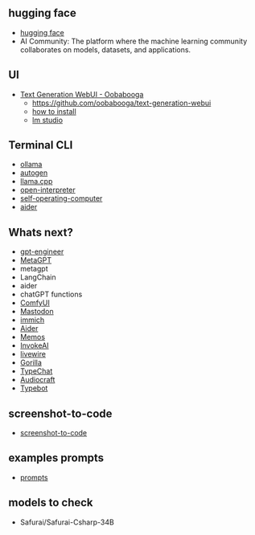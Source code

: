## hugging face

- [hugging face](https://huggingface.co/)
- AI Community: The platform where the machine learning community collaborates on models, datasets, and applications.

## UI

- [Text Generation WebUI - Oobabooga](./oobabooga_web_ui/README.md)
  - https://github.com/oobabooga/text-generation-webui
  - [how to install](https://www.youtube.com/watch?v=btmVhRuoLkc)
  - [lm studio](https://lmstudio.ai/)

## Terminal CLI

- [ollama](./ollama/README.md)
- [autogen](./autogen/README.md)
- [llama.cpp](https://github.com/ggerganov/llama.cpp)
- [open-interpreter](https://github.com/KillianLucas/open-interpreter)
- [self-operating-computer](https://github.com/OthersideAI/self-operating-computer)
- [aider](https://github.com/paul-gauthier/aider)

## Whats next?

- [gpt-engineer](https://github.com/AntonOsika/gpt-engineer)
- [MetaGPT](https://github.com/geekan/MetaGPT)
- metagpt
- LangChain
- aider
- chatGPT functions
- [ComfyUI](https://github.com/comfyanonymous/ComfyUI)
- [Mastodon](https://github.com/mastodon/mastodon)
- [immich](https://github.com/immich-app/immich)
- [Aider](https://github.com/paul-gauthier/aider)
- [Memos](https://github.com/usememos/memos)
- [InvokeAI](https://github.com/invoke-ai/InvokeAI)
- [livewire](https://github.com/livewire/livewire)
- [Gorilla](https://github.com/ShishirPatil/gorilla)
- [TypeChat](https://github.com/microsoft/TypeChat)
- [Audiocraft](https://github.com/facebookresearch/audiocraft)
- [Typebot](https://github.com/baptisteArno/typebot.io)

## screenshot-to-code

- [screenshot-to-code](https://github.com/abi/screenshot-to-code)

## examples prompts

- [prompts](https://github.com/abi/screenshot-to-code/blob/main/backend/prompts.py)

## models to check

- Safurai/Safurai-Csharp-34B
